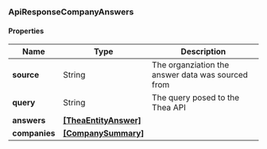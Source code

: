 
[//]: # (CLASS:ApiResponseCompanyAnswers)

[//]: # (KIND:object)

### ApiResponseCompanyAnswers

#### Properties

[//]: # (START_DEFINITION)

Name | Type | Description
------------ | ------------- | -------------
**source** | String | The organziation the answer data was sourced from &nbsp;
**query** | String | The query posed to the Thea API &nbsp;
**answers** | [**[TheaEntityAnswer]**](TheaEntityAnswer.md) |  &nbsp;
**companies** | [**[CompanySummary]**](CompanySummary.md) |  &nbsp;

[//]: # (END_DEFINITION)


[//]: # (CONTAINED_CLASS:TheaEntityAnswer)


[//]: # (CONTAINED_CLASS:CompanySummary)





